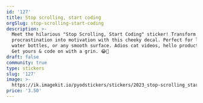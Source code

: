 ```yaml
---
id: '127'
title: Stop scrolling, start coding
orgSlug: stop-scrolling-start-coding
description: >-
  Meet the hilarious "Stop Scrolling, Start Coding" sticker! Transform
  procrastination into motivation with this cheeky decal. Perfect for laptops,
  water bottles, or any smooth surface. Adios cat videos, hello productivity!
  Get yours & code on with a grin. 😂🚀
draft: false
community: true
type: stickers
slug: '127'
image: >-
  https://ik.imagekit.io/pyodstickers/stickers/2023_stop-scrolling_start-coding.png
price: '3.50'
---
```

